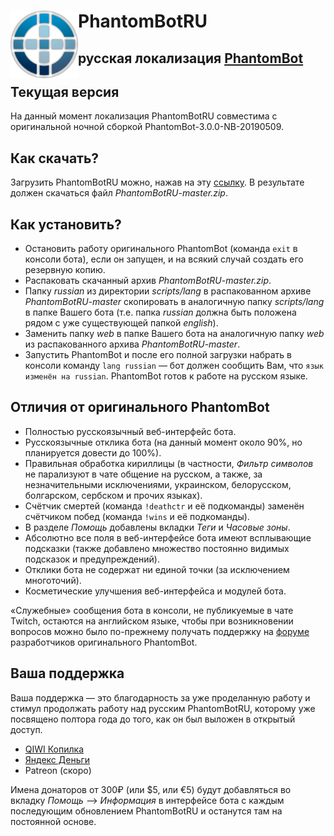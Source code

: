 # <img src="https://github.com/PhantomBotRU/PhantomBotRU/blob/master/web/panel/img/logo.png" width="108px" align="left" alt="PhantomBotRU"/> PhantomBotRU
## русская локализация [PhantomBot](https://phantom.bot)

## Текущая версия
На данный момент локализация PhantomBotRU совместима с оригинальной ночной сборкой PhantomBot-3.0.0-NB-20190509.

## Как скачать?
Загрузить PhantomBotRU можно, нажав на эту [ссылку](https://github.com/PhantomBotRU/PhantomBotRU/archive/master.zip). В результате должен скачаться файл *PhantomBotRU-master.zip*.
<!-- Если по какой-то причине не удалось загрузить PhantomBotRU по ссылке выше, то необходимо в правом верхнем углу главной страницы проекта [PhantomBotRU](https://github.com/PhantomBotRU/PhantomBotRU) на GitHub.com нажать зелёную кнопку **Clone or download**, затем ссылку **Download ZIP**. -->

## Как установить?
* Остановить работу оригинального PhantomBot (команда `exit` в консоли бота), если он запущен, и на всякий случай создать его резервную копию.
* Распаковать скачанный архив *PhantomBotRU-master.zip*.
* Папку *russian* из директории *scripts/lang* в распакованном архиве *PhantomBotRU-master* скопировать в аналогичную папку *scripts/lang* в папке Вашего бота (т.е. папка *russian* должна быть положена рядом с уже существующей папкой *english*).
* Заменить папку *web* в папке Вашего бота на аналогичную папку *web* из распакованного архива *PhantomBotRU-master*.
* Запустить PhantomBot и после его полной загрузки набрать в консоли команду `lang russian` — бот должен сообщить Вам, что `язык изменён на russian`. PhantomBot готов к работе на русском языке.

## Отличия от оригинального PhantomBot
* Полностью русскоязычный веб-интерфейс бота.
* Русскоязычные отклика бота (на данный момент около 90%, но планируется довести до 100%).
* Правильная обработка кириллицы (в частности, *Фильтр символов* не парализуют в чате общение на русском, а также, за незначительными исключениями, украинском, белорусском, болгарском, сербском и прочих языках).
* Счётчик смертей (команда `!deathctr` и её подкоманды) заменён счётчиком побед (команда `!wins` и её подкоманды).
* В разделе *Помощь* добавлены вкладки *Теги* и *Часовые зоны*.
* Абсолютно все поля в веб-интерфейсе бота имеют всплывающие подсказки (также добавлено множество постоянно видимых подсказок и предупреждений).
* Отклики бота не содержат ни единой точки (за исключением многоточий).
* Косметические улучшения веб-интерфейса и модулей бота.

«Служебные» сообщения бота в консоли, не публикуемые в чате Twitch, остаются на английском языке, чтобы при возникновении вопросов можно было по-прежнему получать поддержку на [форуме](https://community.phantom.bot) разработчиков оригинального PhantomBot.

## Ваша поддержка
Ваша поддержка — это благодарность за уже проделанную работу и стимул продолжать работу над русским PhantomBotRU, которому уже посвящено полтора года до того, как он был выложен в открытый доступ.
* [QIWI Копилка](https://qiwi.me/5e78d024-a014-4334-80d8-a0911dceb328)
* [Яндекс Деньги](https://money.yandex.ru/to/410014576985955)
* Patreon (скоро)

Имена донаторов от 300₽ (или $5, или €5) будут добавляться во вкладку *Помощь* –> *Информация* в интерфейсе бота с каждым последующим обновлением PhantomBotRU и останутся там на постоянной основе.
